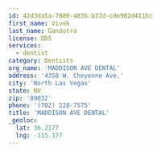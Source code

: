 ```yaml
---
id: 42d3da5a-7880-4835-b37d-cde982d411bc
first_name: Vivek
last_name: Gandotra
license: DDS
services:
  - dentist
category: Dentists
org_name: 'MADDISON AVE DENTAL'
address: '4358 W. Cheyenne Ave.'
city: 'North Las Vegas'
state: NV
zip: '89032'
phone: '(702) 228-7575'
title: 'MADDISON AVE DENTAL'
_geoloc:
  lat: 36.2177
  lng: -115.177
---
```

